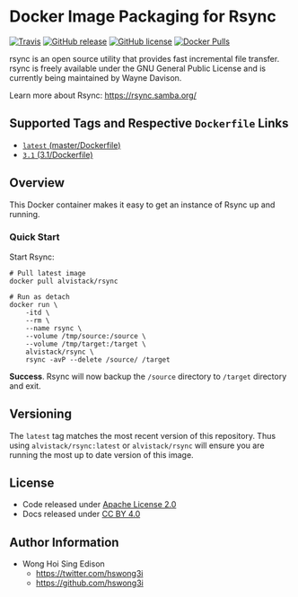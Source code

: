 Docker Image Packaging for Rsync
================================

[![Travis](https://img.shields.io/travis/alvistack/docker-rsync.svg)](https://travis-ci.org/alvistack/docker-rsync)
[![GitHub release](https://img.shields.io/github/release/alvistack/docker-rsync.svg)](https://github.com/alvistack/docker-rsync/releases)
[![GitHub license](https://img.shields.io/github/license/alvistack/docker-rsync.svg)](https://github.com/alvistack/docker-rsync/blob/master/LICENSE)
[![Docker Pulls](https://img.shields.io/docker/pulls/alvistack/rsync.svg)](https://hub.docker.com/r/alvistack/rsync/)

rsync is an open source utility that provides fast incremental file transfer. rsync is freely available under the GNU General Public License and is currently being maintained by Wayne Davison.

Learn more about Rsync: <https://rsync.samba.org/>

Supported Tags and Respective `Dockerfile` Links
------------------------------------------------

-   [`latest` (master/Dockerfile)](https://github.com/alvistack/docker-rsync/blob/master/Dockerfile)
-   [`3.1` (3.1/Dockerfile)](https://github.com/alvistack/docker-rsync/blob/3.1/Dockerfile)

Overview
--------

This Docker container makes it easy to get an instance of Rsync up and running.

### Quick Start

Start Rsync:

    # Pull latest image
    docker pull alvistack/rsync

    # Run as detach
    docker run \
        -itd \
        --rm \
        --name rsync \
        --volume /tmp/source:/source \
        --volume /tmp/target:/target \
        alvistack/rsync \
        rsync -avP --delete /source/ /target

**Success**. Rsync will now backup the `/source` directory to `/target` directory and exit.

Versioning
----------

The `latest` tag matches the most recent version of this repository. Thus using `alvistack/rsync:latest` or `alvistack/rsync` will ensure you are running the most up to date version of this image.

License
-------

-   Code released under [Apache License 2.0](LICENSE)
-   Docs released under [CC BY 4.0](http://creativecommons.org/licenses/by/4.0/)

Author Information
------------------

-   Wong Hoi Sing Edison
    -   <https://twitter.com/hswong3i>
    -   <https://github.com/hswong3i>

